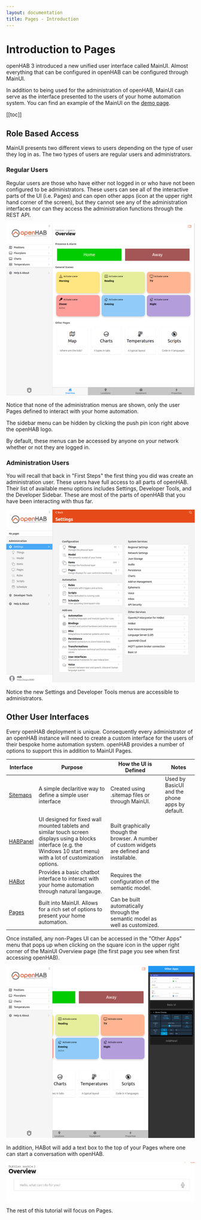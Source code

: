 ```yaml
---
layout: documentation
title: Pages - Introduction
---
```


# Introduction to Pages

openHAB 3 introduced a new unified user interface called MainUI.
Almost everything that can be configured in openHAB can be configured through MainUI.

In addition to being used for the administration of openHAB, MainUI can serve as the interface presented to the users of your home automation system.
You can find an example of the MainUI on the [demo page](https://demo.openhab.org/#!/).

[[toc]]

## Role Based Access

MainUI presents two different views to users depending on the type of user they log in as.
The two types of users are regular users and administrators.

### Regular Users

Regular users are those who have either not logged in or who have not been configured to be administrators.
These users can see all of the interactive parts of the UI (i.e. Pages) and can open other apps (icon at the upper right hand corner of the screen), but they cannot see any of the administration interfaces nor can they access the administration functions through the REST API.

![regular user view](images/regular_user.png)

Notice that none of the administration menus are shown, only the user Pages defined to interact with your home automation.

The sidebar menu can be hidden by clicking the push pin icon right above the openHAB logo.

By default, these menus can be accessed by anyone on your network whether or not they are logged in.

### Administration Users

You will recall that back in "First Steps" the first thing you did was create an administration user.
These users have full access to all parts of openHAB.
Their list of available menu options includes Settings, Developer Tools, and the Developer Sidebar.
These are most of the parts of openHAB that you have been interacting with thus far.

![admin user view](images/admin_user.png)

Notice the new Settings and Developer Tools menus are accessible to administrators.

## Other User Interfaces

Every openHAB deployment is unique.
Consequently every administrator of an openHAB instance will need to create a custom interface for the users of their bespoke home automation system.
openHAB provides a number of options to support this in addition to MainUI Pages.

Interface | Purpose | How the UI is Defined | Notes
-|-|-|-
[Sitemaps]({{base}}/ui/sitemaps.html) | A simple declaritive way to define a simple user interface | Created using .sitemap files or through MainUI. | Used by BasicUI and the phone apps by default.
[HABPanel]({{base}}/ui/habpanel/habpanel.html) | UI designed for fixed wall mounted tablets and similar touch screen displays using a blocks interface (e.g. the Windows 10 start menu) with a lot of customization options. | Built graphically though the browser. A number of custom widgets are defined and installable.
[HABot]({{base}}/ui/habot/) | Provides a basic chatbot interface to interact with your home automation through natural langauge. | Requires the configuration of the semantic model.
[Pages]({{base}}/ui/index.html) | Built into MainUI. Allows for a rich set of options to present your home automation. | Can be built automatically through the semantic model as well as customized.

Once installed, any non-Pages UI can be accessed in the "Other Apps" menu that pops up when clicking on the square icon in the upper right corner of the MainUI Overview page (the first page you see when first accessing openHAB).

![other apps menu](images/other_apps.png)

In addition, HABot will add a text box to the top of your Pages where one can start a conversation with openHAB.

![HABot text entry](images/habot_text.png)

The rest of this tutorial will focus on Pages.
